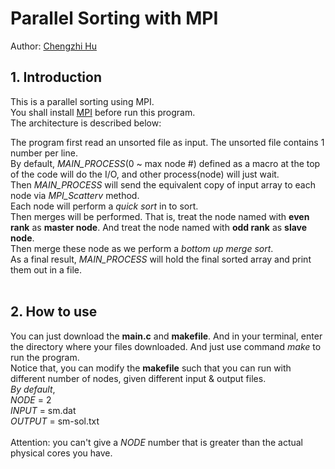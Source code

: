 # Parallel Sorting with MPI<br>
Author: [Chengzhi Hu](https://github.com/Tony-Hu)
## 1. Introduction
This is a parallel sorting using MPI.<br>
You shall install [MPI](https://www.open-mpi.org/) before run this program.<br>
The architecture is described below:<br>

The program first read an unsorted file as input. The unsorted file contains 1 number per line.<br>
By default, *MAIN_PROCESS*(0 ~ max node #) defined as a macro at the top of the code will do the I/O, and other process(node) will just wait.<br>
Then *MAIN_PROCESS* will send the equivalent copy of input array to each node via *MPI_Scatterv* method.<br>
Each node will perform a *quick sort* in <stdlib> to sort.<br>
Then merges will be performed. That is, treat the node named with **even rank** as **master node**. And treat the node named with **odd rank** as **slave node**.<br>
Then merge these node as we perform a *bottom up merge sort*.<br>
As a final result, *MAIN_PROCESS* will hold the final sorted array and print them out in a file.<br><br>

## 2. How to use
You can just download the **main.c** and **makefile**. And in your terminal, enter the directory where your files downloaded. And just use command *make* to run the program.<br>
Notice that, you can modify the **makefile** such that you can run with different number of nodes, given different input & output files.<br>
*By default*, <br>
*NODE* = 2<br>
*INPUT* = sm.dat<br>
*OUTPUT* = sm-sol.txt<br><br>
Attention: you can't give a *NODE* number that is greater than the actual physical cores you have.

